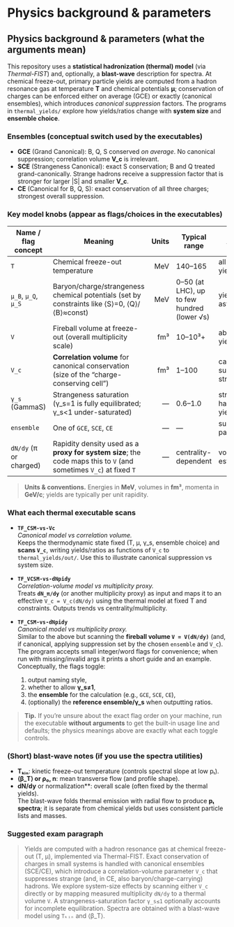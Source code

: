 # Physics background & parameters

## Physics background & parameters (what the arguments mean)

This repository uses a **statistical hadronization (thermal) model** (via *Thermal-FIST*) and, optionally, a **blast-wave** description for spectra. At chemical freeze-out, primary particle yields are computed from a hadron resonance gas at temperature **T** and chemical potentials **μ**; conservation of charges can be enforced either on average (GCE) or exactly (canonical ensembles), which introduces *canonical suppression* factors. The programs in `thermal_yields/` explore how yields/ratios change with **system size** and **ensemble choice**.

### Ensembles (conceptual switch used by the executables)
- **GCE** (Grand Canonical): B, Q, S conserved *on average*. No canonical suppression; correlation volume **V_c** is irrelevant.
- **SCE** (Strangeness Canonical): exact S conservation; B and Q treated grand-canonically. Strange hadrons receive a suppression factor that is stronger for larger |S| and smaller **V_c**.
- **CE** (Canonical for B, Q, S): exact conservation of all three charges; strongest overall suppression.

### Key model knobs (appear as flags/choices in the executables)

| Name / flag concept | Meaning | Units | Typical range | Affects |
|---|---|---:|---|---|
| `T` | Chemical freeze-out temperature | MeV | 140–165 | all yields/ratios |
| `μ_B`, `μ_Q`, `μ_S` | Baryon/charge/strangeness chemical potentials (set by constraints like ⟨S⟩=0, ⟨Q⟩/⟨B⟩≈const) | MeV | 0–50 (at LHC), up to few hundred (lower √s) | yields, p/ p̄ asymmetry |
| `V` | Fireball volume at freeze-out (overall multiplicity scale) | fm³ | 10–10³+ | absolute yields |
| `V_c` | **Correlation volume** for canonical conservation (size of the “charge-conserving cell”) | fm³ | 1–100 | canonical suppression strength |
| `γ_s` (GammaS) | Strangeness saturation (γ_s=1 is fully equilibrated; γ_s<1 under-saturated) | — | 0.6–1.0 | strange-hadron yields |
| `ensemble` | One of `GCE`, `SCE`, `CE` | — | — | suppression pattern |
| `dN/dy` (π or charged) | Rapidity density used as a **proxy for system size**; the code maps this to `V` (and sometimes `V_c`) at fixed `T` | — | centrality-dependent | volume estimate |

> **Units & conventions.** Energies in **MeV**, volumes in **fm³**, momenta in **GeV/c**; yields are typically per unit rapidity.

### What each thermal executable scans

- **`TF_CSM-vs-Vc`**  
  *Canonical model vs correlation volume.*  
  Keeps the thermodynamic state fixed (T, μ, γ_s, ensemble choice) and **scans `V_c`**, writing yields/ratios as functions of `V_c` to `thermal_yields/out/`. Use this to illustrate canonical suppression vs system size.

- **`TF_VCSM-vs-dNpidy`**  
  *Correlation-volume model vs multiplicity proxy.*  
  Treats **`dN_π/dy`** (or another multiplicity proxy) as input and maps it to an effective `V_c = V_c(dN/dy)` using the thermal model at fixed T and constraints. Outputs trends vs centrality/multiplicity.

- **`TF_CSM-vs-dNpidy`**  
  *Canonical model vs multiplicity proxy.*  
  Similar to the above but scanning the **fireball volume `V = V(dN/dy)`** (and, if canonical, applying suppression set by the chosen `ensemble` and `V_c`).  
  The program accepts small integer/word flags for convenience; when run with missing/invalid args it prints a short guide and an example. Conceptually, the flags toggle:  
  1) output naming style,  
  2) whether to allow **γ_s≠1**,  
  3) the **ensemble** for the calculation (e.g., `GCE`, `SCE`, `CE`),  
  4) (optionally) the **reference ensemble/γ_s** when outputting ratios.

> **Tip.** If you’re unsure about the exact flag order on your machine, run the executable **without arguments** to get the built-in usage line and defaults; the physics meanings above are exactly what each toggle controls.

### (Short) blast-wave notes (if you use the spectra utilities)
- **Tₖᵢₙ**: kinetic freeze-out temperature (controls spectral slope at low pₜ).  
- **⟨β_T⟩ or ρ₀, n**: mean transverse flow (and profile shape).  
- **dN/dy** or normalization**: overall scale (often fixed by the thermal yields).  
The blast-wave folds thermal emission with radial flow to produce **pₜ spectra**; it is separate from chemical yields but uses consistent particle lists and masses.

### Suggested exam paragraph
> Yields are computed with a hadron resonance gas at chemical freeze-out (T, μ), implemented via Thermal-FIST. Exact conservation of charges in small systems is handled with canonical ensembles (SCE/CE), which introduce a correlation-volume parameter `V_c` that suppresses strange (and, in CE, also baryon/charge-carrying) hadrons. We explore system-size effects by scanning either `V_c` directly or by mapping measured multiplicity `dN/dy` to a thermal volume `V`. A strangeness-saturation factor `γ_s≤1` optionally accounts for incomplete equilibration. Spectra are obtained with a blast-wave model using `Tₖᵢₙ` and ⟨β_T⟩.

